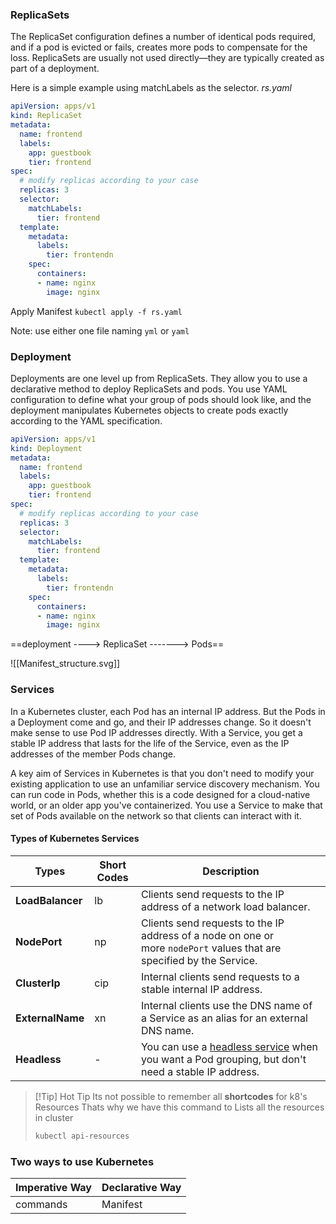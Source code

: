 ### ReplicaSets
The ReplicaSet configuration defines a number of identical pods required, and if a pod is evicted or fails, creates more pods to compensate for the loss.
ReplicaSets are usually not used directly—they are typically created as part of a deployment.

Here is a simple example using matchLabels as the selector.
*rs.yaml*
```yaml
apiVersion: apps/v1
kind: ReplicaSet
metadata:
  name: frontend
  labels:
    app: guestbook
    tier: frontend
spec:
  # modify replicas according to your case
  replicas: 3
  selector:
    matchLabels:
      tier: frontend
  template:
    metadata:
      labels:
        tier: frontendn
    spec:
      containers:
      - name: nginx
        image: nginx
```
Apply Manifest `kubectl apply -f rs.yaml`

Note: use either one file naming `yml` or `yaml`

### Deployment

Deployments are one level up from ReplicaSets. They allow you to use a declarative method to deploy ReplicaSets and pods. You use YAML configuration to define what your group of pods should look like, and the deployment manipulates Kubernetes objects to create pods exactly according to the YAML specification.

```yaml
apiVersion: apps/v1
kind: Deployment
metadata:
  name: frontend
  labels:
    app: guestbook
    tier: frontend
spec:
  # modify replicas according to your case
  replicas: 3
  selector:
    matchLabels:
      tier: frontend
  template:
    metadata:
      labels:
        tier: frontendn
    spec:
      containers:
      - name: nginx
        image: nginx
```

==deployment ----> ReplicaSet -------> Pods==

![[Manifest_structure.svg]]
### Services
In a Kubernetes cluster, each Pod has an internal IP address. But the Pods in a Deployment come and go, and their IP addresses change. So it doesn't make sense to use Pod IP addresses directly. With a Service, you get a stable IP address that lasts for the life of the Service, even as the IP addresses of the member Pods change.

A key aim of Services in Kubernetes is that you don't need to modify your existing application to use an unfamiliar service discovery mechanism. You can run code in Pods, whether this is a code designed for a cloud-native world, or an older app you've containerized. You use a Service to make that set of Pods available on the network so that clients can interact with it.

#### Types of Kubernetes Services

| Types            | Short Codes | Description                                                                                                                                                                            |
| ---------------- | ----------- | -------------------------------------------------------------------------------------------------------------------------------------------------------------------------------------- |
| **LoadBalancer** | lb          | Clients send requests to the IP address of a network load balancer.                                                                                                                    |
| **NodePort**     | np          | Clients send requests to the IP address of a node on one or more `nodePort` values that are specified by the Service.                                                                  |
| **ClusterIp**    | cip         | Internal clients send requests to a stable internal IP address.                                                                                                                        |
| **ExternalName** | xn          | Internal clients use the DNS name of a Service as an alias for an external DNS name.                                                                                                   |
| **Headless**     | -           | You can use a [headless service](https://kubernetes.io/docs/concepts/services-networking/service/#headless-services) when you want a Pod grouping, but don't need a stable IP address. |

>[!Tip] Hot Tip
> Its not possible to remember all **shortcodes** for k8's Resources
> Thats why we have this command to Lists all the resources in cluster
> 
> ```bash
> kubectl api-resources
> ```

### Two ways to use Kubernetes

| Imperative Way | Declarative Way |
| -------------- | --------------- |
| commands       | Manifest        |
